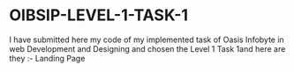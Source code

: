 # OIBSIP-LEVEL-1-TASK-1
I have submitted here my code of my implemented task of Oasis Infobyte in web Development and Designing and chosen the Level 1 Task 1and here are they :- Landing Page
